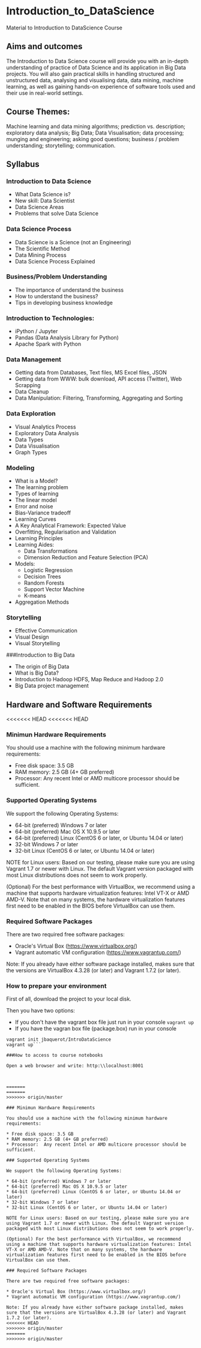 # Introduction_to_DataScience
Material to Introduction to DataScience Course

## Aims and outcomes
The Introduction to Data Science course will provide you with an in-depth understanding of practice of Data Science and its application in Big Data projects. You will also gain practical skills in handling structured and unstructured data, analysing and visualising data, data mining, machine learning, as well as gaining hands-on experience of software tools used and their use in real-world settings.

## Course Themes:
Machine learning and data mining algorithms; prediction vs. description; exploratory data analysis; Big Data; Data Visualisation; data processing; munging and engineering; asking good questions; business / problem understanding; storytelling; communication.

## Syllabus

### Introduction to Data Science
* What Data Science is?
* New skill: Data Scientist
* Data Science Areas
* Problems that solve Data Science

### Data Science Process
* Data Science is a Science (not an Engineering)
* The Scientific Method
* Data Mining Process
* Data Science Process Explained


### Business/Problem Understanding
* The importance of understand the business
* How to understand the business?
* Tips in developing business knowledge
 
### Introduction to Technologies:
*	iPython / Jupyter
*	Pandas (Data Analysis Library for Python)
*	Apache Spark with Python


### Data Management
* Getting data from Databases, Text files, MS Excel files, JSON
* Getting data from WWW: bulk download, API access (Twitter), Web Scrapping
* Data Cleanup
* Data Manipulation: Filtering, Transforming, Aggregating and Sorting

### Data Exploration
* Visual Analytics Process
* Exploratory Data Analysis
* Data Types
* Data Visualisation
* Graph Types

### Modeling
* What is a Model?
* The learning problem
* Types of learning
* The linear model
* Error and noise
* Bias-Variance tradeoff
* Learning Curves
* A Key Analytical Framework: Expected Value
* Overfitting, Regularisation and Validation
* Learning Principles
* Learning Aides: 
  * Data Transformations
  * Dimension Reduction and Feature Selection (PCA)
* Models:
  * Logistic Regression
  * Decision Trees
  * Random Forests
  * Support Vector Machine
  * K-means
* Aggregation Methods

### Storytelling
* Effective Communication
* Visual Design
* Visual Storytelling

###Introduction to Big Data
* The origin of Big Data
* What is Big Data?
* Introduction to Hadoop HDFS, Map Reduce and Hadoop 2.0
* Big Data project management


## Hardware and Software Requirements
<<<<<<< HEAD
<<<<<<< HEAD

### Minimun Hardware Requirements

You should use a machine with the following minimum hardware requirements:

* Free disk space: 3.5 GB 
* RAM memory: 2.5 GB (4+ GB preferred)
* Processor:  Any recent Intel or AMD multicore processor should be sufficient.

### Supported Operating Systems

We support the following Operating Systems:

* 64-bit (preferred) Windows 7 or later
* 64-bit (preferred) Mac OS X 10.9.5 or later
* 64-bit (preferred) Linux (CentOS 6 or later, or Ubuntu 14.04 or later)
* 32-bit Windows 7 or later
* 32-bit Linux (CentOS 6 or later, or Ubuntu 14.04 or later)

NOTE for Linux users: Based on our testing, please make sure you are using Vagrant 1.7 or newer with Linux. The default Vagrant version packaged with most Linux distributions does not seem to work properly.

(Optional) For the best performance with VirtualBox, we recommend using a machine that supports hardware virtualization features: Intel VT-X or AMD AMD-V. Note that on many systems, the hardware virtualization features first need to be enabled in the BIOS before VirtualBox can use them.

### Required Software Packages

There are two required free software packages:

* Oracle's Virtual Box (https://www.virtualbox.org/)
* Vagrant automatic VM configuration (https://www.vagrantup.com/)

Note: If you already have either software package installed, makes sure that the versions are VirtualBox 4.3.28 (or later) and Vagrant 1.7.2 (or later).

### How to prepare your environment

First of all, download the project to your local disk.

Then you have two options:
* If you don't have the vagrant box file just run in your console
```vagrant up```
* If you have the vagran box file (package.box) run in your console
```vagrant box add jbaquerot/IntroDataScience package.box
vagrant init jbaquerot/IntroDataScience
vagrant up```

###How to access to course notebooks

Open a web browser and write: http:\\localhost:8001



=======
=======
>>>>>>> origin/master

### Minimun Hardware Requirements

You should use a machine with the following minimum hardware requirements:

* Free disk space: 3.5 GB 
* RAM memory: 2.5 GB (4+ GB preferred)
* Processor:  Any recent Intel or AMD multicore processor should be sufficient.

### Supported Operating Systems

We support the following Operating Systems:

* 64-bit (preferred) Windows 7 or later
* 64-bit (preferred) Mac OS X 10.9.5 or later
* 64-bit (preferred) Linux (CentOS 6 or later, or Ubuntu 14.04 or later)
* 32-bit Windows 7 or later
* 32-bit Linux (CentOS 6 or later, or Ubuntu 14.04 or later)

NOTE for Linux users: Based on our testing, please make sure you are using Vagrant 1.7 or newer with Linux. The default Vagrant version packaged with most Linux distributions does not seem to work properly.

(Optional) For the best performance with VirtualBox, we recommend using a machine that supports hardware virtualization features: Intel VT-X or AMD AMD-V. Note that on many systems, the hardware virtualization features first need to be enabled in the BIOS before VirtualBox can use them.

### Required Software Packages

There are two required free software packages:

* Oracle's Virtual Box (https://www.virtualbox.org/)
* Vagrant automatic VM configuration (https://www.vagrantup.com/)

Note: If you already have either software package installed, makes sure that the versions are VirtualBox 4.3.28 (or later) and Vagrant 1.7.2 (or later).
<<<<<<< HEAD
>>>>>>> origin/master
=======
>>>>>>> origin/master
